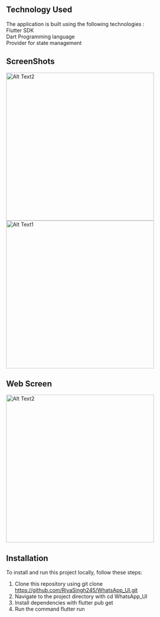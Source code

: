 ##  Technology Used
The application is built using the following technologies :\
Flutter SDK\
Dart Programming language\
Provider for state management

## ScreenShots

<img src="https://github.com/RiyaSingh245/WhatsApp_UI/assets/126529318/486a4b7b-8d11-483f-865a-471cab79b2b2" alt="Alt Text2" height="400" />
<img src="https://github.com/RiyaSingh245/WhatsApp_UI/assets/126529318/78734145-861c-4a36-95f4-ff216de55f15" alt="Alt Text1" height="400" />

## Web Screen

<img src="https://github.com/RiyaSingh245/WhatsApp_UI/assets/126529318/92d291ae-e759-40c4-9bf6-004d99d25cfb" alt="Alt Text2" height="400" />

## Installation
To install and run this project locally, follow these steps:

1. Clone this repository using git clone https://github.com/RiyaSingh245/WhatsApp_UI.git
2. Navigate to the project directory with cd WhatsApp_UI
3. Install dependencies with flutter pub get
4. Run the command flutter run
